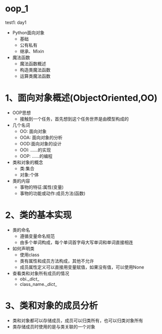 # oop_1
test1:
day1
- Python面向对象
    - 基础
    - 公有私有
    - 继承、Mixin
- 魔法函数
    - 魔法函数概述
    - 构造类魔法函数
    - 运算类魔法函数
# 1、面向对象概述(ObjectOriented,OO)
- OOP思想
    - 接触到一个任务，首先想到这个任务世界是由模型构成的
- 几个名词
    - OO: 面向对象
    - OOA: 面向对象的分析
    - OOD:面向对象的设计
    - OOI: ……的实现
    - OOP: ……的编程
- 类和对象的概念
    - 类:集合
    - 对象:个体
- 类的内容
    - 事物的特征:属性(变量)
    - 事物的功能或动作:成员方法(函数)
# 2、类的基本实现
- 类的命名
    - 遵循变量命名规范
    - 由多个单词构成，每个单词首字母大写单词和单词直接相连
- 如何声明类
    - 使用class
    - 类有属性和成员方法构成，其他不允许
    - 成员属性定义可以直接用变量赋值，如果没有值，可以使用None
- 查看类和对象所有成员的情况
    - obi.\__dict__
    - class_name.\__dict__
# 3、类和对象的成员分析
- 类和对象都可以存储成员，成员可以归类所有，也可以归类对象所有
- 类存储成员时使用的是与类关联的一个对象


